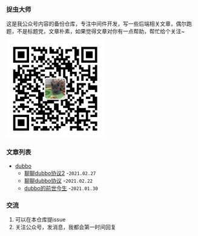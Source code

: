 ### 捉虫大师

这是我公众号内容的备份仓库，专注中间件开发，写一些后端相关文章，偶尔跑题，不是标题党，文章朴素，如果觉得文章对你有一点帮助，帮忙给个关注~

![捉虫大师](./qrcode_small.jpg)

### 文章列表

- [dubbo](./dubbo)
  - [聊聊dubbo协议2](./dubbo/聊聊dubbo协议2.md) -`2021.02.27`
  - [聊聊dubbo协议](./dubbo/聊聊dubbo协议.md) -`2021.02.22`
  - [dubbo的前世今生](./dubbo/dubbo的前世今生.md) -`2021.01.30`

### 交流
1. 可以在本仓库提issue
2. 关注公众号，发消息，我都会第一时间回复

